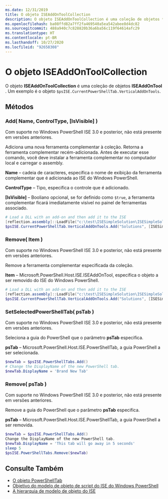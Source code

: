 ```yaml
---
ms.date: 12/31/2019
title: O objeto ISEAddOnToolCollection
description: O objeto ISEAddOnToolCollection é uma coleção de objetos **ISEAddOnTool** .
ms.openlocfilehash: ba08ffd82a7ff2fa469540a5ea542abee8d4dc82
ms.sourcegitcommit: 488a940c7c828820b36a6ba56c119f64614afc29
ms.translationtype: HT
ms.contentlocale: pt-BR
ms.lasthandoff: 10/27/2020
ms.locfileid: "92658308"
---
```

# <a name="the-iseaddontoolcollection-object"></a>O objeto ISEAddOnToolCollection

O objeto **ISEAddOnToolCollection** é uma coleção de objetos **ISEAddOnTool** . Um exemplo é o objeto `$psISE.CurrentPowerShellTab.VerticalAddOnTools`.

## <a name="methods"></a>Métodos

### <a name="add-name-controltype-isvisible-"></a>Add\( Name, ControlType, \[IsVisible\] \)

Com suporte no Windows PowerShell ISE 3.0 e posterior, não está presente em versões anteriores.

Adiciona uma nova ferramenta complementar à coleção. Retorna a ferramenta complementar recém-adicionada. Antes de executar esse comando, você deve instalar a ferramenta complementar no computador local e carregar o assembly.

**Name** – cadeia de caracteres, especifica o nome de exibição da ferramenta complementar que é adicionada ao ISE do Windows PowerShell.

**ControlType** – Tipo, especifica o controle que é adicionado.

**\[IsVisible\]** – Booliano opcional, se for definido como `$true`, a ferramenta complementar ficará imediatamente visível no painel de ferramentas associado.

```powershell
# Load a DLL with an add-on and then add it to the ISE
[reflection.assembly]::LoadFile("c:\test\ISESimpleSolution\ISESimpleSolution.dll")
$psISE.CurrentPowerShellTab.VerticalAddOnTools.Add("Solutions", [ISESimpleSolution.Solution], $true)
```

### <a name="remove-item-"></a>Remove\( Item \)

Com suporte no Windows PowerShell ISE 3.0 e posterior, não está presente em versões anteriores.

Remove a ferramenta complementar especificada da coleção.

**Item** – Microsoft.PowerShell.Host.ISE.ISEAddOnTool, especifica o objeto a ser removido do ISE do Windows PowerShell.

```powershell
# Load a DLL with an add-on and then add it to the ISE
[reflection.assembly]::LoadFile("c:\test\ISESimpleSolution\ISESimpleSolution.dll")
$psISE.CurrentPowerShellTab.VerticalAddOnTools.Add("Solutions", [ISESimpleSolution.Solution], $true)
```

### <a name="setselectedpowershelltab-pstab-"></a>SetSelectedPowerShellTab\( psTab \)

Com suporte no Windows PowerShell ISE 3.0 e posterior, não está presente em versões anteriores.

Seleciona a guia do PowerShell que o parâmetro **psTab** especifica.

**psTab** – Microsoft.PowerShell.Host.ISE.PowerShellTab, a guia PowerShell a ser selecionada.

```powershell
$newTab = $psISE.PowerShellTabs.Add()
# Change the DisplayName of the new PowerShell tab.
$newTab.DisplayName = 'Brand New Tab'
```

### <a name="remove-pstab-"></a>Remove\( psTab \)

Com suporte no Windows PowerShell ISE 3.0 e posterior, não está presente em versões anteriores.

Remove a guia do PowerShell que o parâmetro **psTab** especifica.

**psTab** – Microsoft.PowerShell.Host.ISE.PowerShellTab, a guia PowerShell a ser removida.

```powershell
$newTab = $psISE.PowerShellTabs.Add()
Change the DisplayName of the new PowerShell tab.
$newTab.DisplayName = 'This tab will go away in 5 seconds'
sleep 5
$psISE.PowerShellTabs.Remove($newTab)
```

## <a name="see-also"></a>Consulte Também

- [O objeto PowerShellTab](The-PowerShellTab-Object.md)
- [Objetivo do modelo de objeto de script do ISE do Windows PowerShell](Purpose-of-the-Windows-PowerShell-ISE-Scripting-Object-Model.md)
- [A hierarquia de modelo de objeto do ISE](The-ISE-Object-Model-Hierarchy.md)
